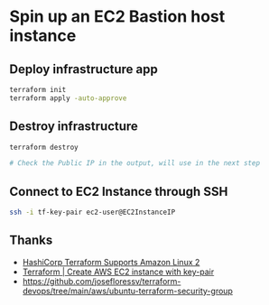 # Spin up an EC2 Bastion host instance
## Deploy infrastructure app
```bash
terraform init
terraform apply -auto-approve
```

## Destroy infrastructure
```bash
terraform destroy

# Check the Public IP in the output, will use in the next step
```

## Connect to EC2 Instance through SSH
```bash
ssh -i tf-key-pair ec2-user@EC2InstanceIP
```



## Thanks
- [HashiCorp Terraform Supports Amazon Linux 2](https://www.hashicorp.com/blog/hashicorp-terraform-supports-amazon-linux-2)
- [Terraform | Create AWS EC2 instance with key-pair](https://awstip.com/terraform-create-aws-ec2-instance-with-key-pair-ff541f9eec58)
- https://github.com/josefloressv/terraform-devops/tree/main/aws/ubuntu-terraform-security-group